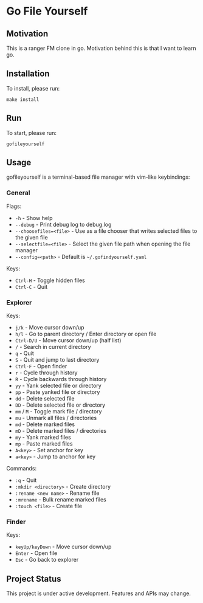 # Go File Yourself

## Motivation

This is a ranger FM clone in go. Motivation behind this is that I want to learn go.

## Installation

To install, please run:
```
make install
```

## Run

To start, please run:

```
gofileyourself
```

## Usage

gofileyourself is a terminal-based file manager with vim-like keybindings:

### General

Flags:

- `-h` - Show help
- `--debug` - Print debug log to debug.log
- `--choosefiles=<file>` - Use as a file chooser that writes selected files to the given file
- `--selectfile=<file>` - Select the given file path when opening the file manager
- `--config=<path>` - Default is `~/.gofindyourself.yaml`

Keys:

- `Ctrl-H` - Toggle hidden files
- `Ctrl-C` - Quit

### Explorer

Keys:

- `j/k` - Move cursor down/up
- `h/l` - Go to parent directory / Enter directory or open file
- `Ctrl-D/U` - Move cursor down/up (half list)
- `/` - Search in current directory
- `q` - Quit
- `S` - Quit and jump to last directory
- `Ctrl-F` - Open finder
- `r` - Cycle through history
- `R` - Cycle backwards through history
- `yy` - Yank selected file or directory
- `pp` - Paste yanked file or directory
- `dd` - Delete selected file
- `DD` - Delete selected file or directory
- `mm` / `M` - Toggle mark file / directory
- `mu` - Unmark all files / directories
- `md` - Delete marked files
- `mD` - Delete marked files / directories
- `my` - Yank marked files
- `mp` - Paste marked files
- `A<key>` - Set anchor for key
- `a<key>` - Jump to anchor for key

Commands:

- `:q` - Quit
- `:mkdir <directory>` - Create directory
- `:rename <new name>` - Rename file
- `:mrename` - Bulk rename marked files
- `:touch <file>` - Create file

### Finder

Keys:

- `keyUp/keyDown` - Move cursor down/up
- `Enter` - Open file
- `Esc` - Go back to explorer


## Project Status

This project is under active development. Features and APIs may change.

